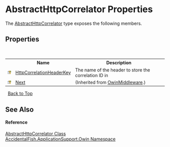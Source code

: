 # AbstractHttpCorrelator Properties
 

The <a href="f8cfbdab-39c0-c420-b201-3130f47b061d">AbstractHttpCorrelator</a> type exposes the following members.


## Properties
&nbsp;<table><tr><th></th><th>Name</th><th>Description</th></tr><tr><td>![Protected property](media/protproperty.gif "Protected property")</td><td><a href="eeadc9d6-5708-6779-ff7b-63af51d10052">HttpCorrelationHeaderKey</a></td><td>
The name of the header to store the correlation ID in</td></tr><tr><td>![Protected property](media/protproperty.gif "Protected property")</td><td><a href="http://msdn2.microsoft.com/en-us/library/dn300366" target="_blank">Next</a></td><td> (Inherited from <a href="http://msdn2.microsoft.com/en-us/library/dn253760" target="_blank">OwinMiddleware</a>.)</td></tr></table>&nbsp;
<a href="#abstracthttpcorrelator-properties">Back to Top</a>

## See Also


#### Reference
<a href="f8cfbdab-39c0-c420-b201-3130f47b061d">AbstractHttpCorrelator Class</a><br /><a href="ca0f21c8-cb45-80fc-2327-cea660751f78">AccidentalFish.ApplicationSupport.Owin Namespace</a><br />